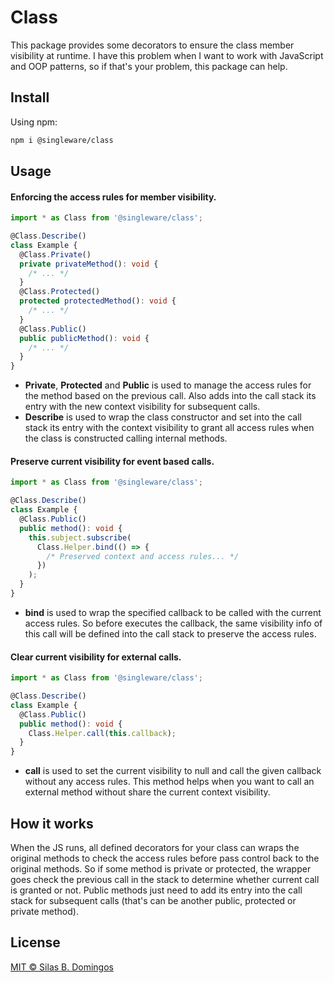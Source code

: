 # Class

This package provides some decorators to ensure the class member visibility at runtime.
I have this problem when I want to work with JavaScript and OOP patterns, so if that's your problem, this package can help.

## Install

Using npm:

```sh
npm i @singleware/class
```

## Usage

#### Enforcing the access rules for member visibility.

```ts
import * as Class from '@singleware/class';

@Class.Describe()
class Example {
  @Class.Private()
  private privateMethod(): void {
    /* ... */
  }
  @Class.Protected()
  protected protectedMethod(): void {
    /* ... */
  }
  @Class.Public()
  public publicMethod(): void {
    /* ... */
  }
}
```

- **Private**, **Protected** and **Public** is used to manage the access rules for the method based on the previous call. Also adds into the call stack its entry with the new context visibility for subsequent calls.
- **Describe** is used to wrap the class constructor and set into the call stack its entry with the context visibility to grant all access rules when the class is constructed calling internal methods.

#### Preserve current visibility for event based calls.

```ts
import * as Class from '@singleware/class';

@Class.Describe()
class Example {
  @Class.Public()
  public method(): void {
    this.subject.subscribe(
      Class.Helper.bind(() => {
        /* Preserved context and access rules... */
      })
    );
  }
}
```

- **bind** is used to wrap the specified callback to be called with the current access rules. So before executes the callback, the same visibility info of this call will be defined into the call stack to preserve the access rules.

#### Clear current visibility for external calls.

```ts
import * as Class from '@singleware/class';

@Class.Describe()
class Example {
  @Class.Public()
  public method(): void {
    Class.Helper.call(this.callback);
  }
}
```

- **call** is used to set the current visibility to null and call the given callback without any access rules. This method helps when you want to call an external method without share the current context visibility.

## How it works

When the JS runs, all defined decorators for your class can wraps the original methods to check the access rules before pass control back to the original methods. So if some method is private or protected, the wrapper goes check the previous call in the stack to determine whether current call is granted or not. Public methods just need to add its entry into the call stack for subsequent calls (that's can be another public, protected or private method).

## License

[MIT &copy; Silas B. Domingos](https://balmante.eti.br)

